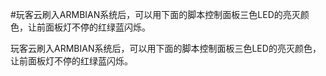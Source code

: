 #玩客云刷入ARMBIAN系统后，可以用下面的脚本控制面板三色LED的亮灭颜色，让前面板灯不停的红绿蓝闪烁。

玩客云刷入ARMBIAN系统后，可以用下面的脚本控制面板三色LED的亮灭颜色，让前面板灯不停的红绿蓝闪烁。
